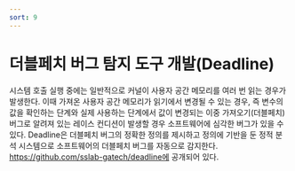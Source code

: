 ```yaml
---
sort: 9
---
```


# 더블페치 버그 탐지 도구 개발(Deadline)

시스템 호출 실행 중에는 일반적으로 커널이 사용자 공간 메모리를 여러 번 읽는 경우가 발생한다. 이때 가져온 사용자 공간 메모리가 읽기에서 변경될 수 있는 경우, 즉 변수의 값을 확인하는 단계와 실제 사용하는 단계에서 값이 변경되는 이중 가져오기(더블페치) 버그로 알려져 있는 레이스 컨디션이 발생할 경우 소프트웨어에 심각한 버그가 있을 수 있다.
Deadline은 더블페치 버그의 정확한 정의를 제시하고 정의에 기반을 둔 정적 분석 시스템으로 소프트웨어의 더블페치 버그를 자동으로 감지한다. https://github.com/sslab-gatech/deadline에 공개되어 있다. 
